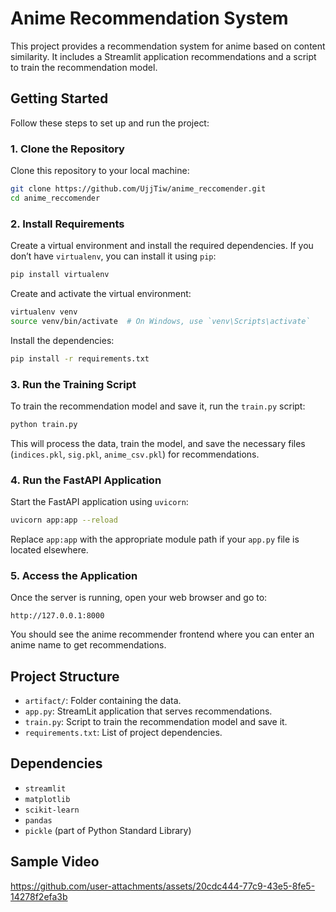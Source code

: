 # Anime Recommendation System

This project provides a recommendation system for anime based on content similarity. It includes a Streamlit application recommendations and a script to train the recommendation model.

## Getting Started

Follow these steps to set up and run the project:

### 1. Clone the Repository

Clone this repository to your local machine:

```bash
git clone https://github.com/UjjTiw/anime_reccomender.git
cd anime_reccomender
```

### 2. Install Requirements

Create a virtual environment and install the required dependencies. If you don’t have `virtualenv`, you can install it using `pip`:

```bash
pip install virtualenv
```

Create and activate the virtual environment:

```bash
virtualenv venv
source venv/bin/activate  # On Windows, use `venv\Scripts\activate`
```

Install the dependencies:

```bash
pip install -r requirements.txt
```

### 3. Run the Training Script

To train the recommendation model and save it, run the `train.py` script:

```bash
python train.py
```

This will process the data, train the model, and save the necessary files (`indices.pkl`, `sig.pkl`, `anime_csv.pkl`) for recommendations.

### 4. Run the FastAPI Application

Start the FastAPI application using `uvicorn`:

```bash
uvicorn app:app --reload
```

Replace `app:app` with the appropriate module path if your `app.py` file is located elsewhere.

### 5. Access the Application

Once the server is running, open your web browser and go to:

```
http://127.0.0.1:8000
```

You should see the anime recommender frontend where you can enter an anime name to get recommendations.

## Project Structure

- `artifact/`: Folder containing the data.
- `app.py`: StreamLit application that serves recommendations.
- `train.py`: Script to train the recommendation model and save it.
- `requirements.txt`: List of project dependencies.

## Dependencies

- `streamlit`
- `matplotlib`
- `scikit-learn`
- `pandas`
- `pickle` (part of Python Standard Library)

## Sample Video


https://github.com/user-attachments/assets/20cdc444-77c9-43e5-8fe5-14278f2efa3b



